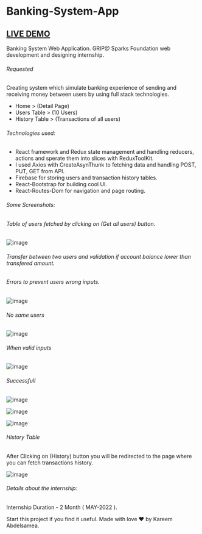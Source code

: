 # Banking-System-App

## [LIVE DEMO](https://bank-system-app.web.app/Home)

Banking System Web Application. GRIP@ Sparks Foundation web development and designing internship.

###### Requested 
Creating system which simulate banking experience of sending and receiving money between users by using full stack technologies.
- Home > (Detail Page) 
- Users Table > (10 Users)
- History Table > (Transactions of all users)


###### Technologies used:

- React framework and Redux state management and handling reducers, actions and sperate them into slices with ReduxToolKit.
- I used Axios with CreateAsynThunk to fetching data and handling POST, PUT, GET  from API.
- Firebase for storing users and transaction history tables.
- React-Bootstrap for building cool UI.
- React-Routes-Dom for navigation and page routing.


###### Some Screenshots:

###### Table of users fetched by clicking on (Get all users) button.

![image](https://user-images.githubusercontent.com/88718975/174403206-6085a682-818a-4fc5-a15a-93aff9401202.png)


###### Transfer between two users and validation if account balance lower than transfered amount.



###### Errors to prevent users wrong inputs.

![image](https://user-images.githubusercontent.com/88718975/174403564-d9ba707d-7c1c-4b01-bdb6-38a1400b166c.png)



###### No same users 

![image](https://user-images.githubusercontent.com/88718975/174403629-7e3f3c02-e709-49d0-8c9c-2e06d0fa1a13.png)



###### When valid inputs 

![image](https://user-images.githubusercontent.com/88718975/174403723-b613cf5c-d957-4e55-ba6c-6e39f2bc8ab7.png)


###### Successfull 

![image](https://user-images.githubusercontent.com/88718975/174403809-0160a1ee-b2e7-40df-8d11-81d2086fe484.png)



![image](https://user-images.githubusercontent.com/88718975/174403986-ba070252-25c0-43c3-a866-28eb108eba16.png)


![image](https://user-images.githubusercontent.com/88718975/174402967-98c655c4-9a2d-4bd1-b59e-a0708019066d.png)


###### History Table 

After Clicking on (History) button you will be redirected to the page where you can fetch transactions history.

![image](https://user-images.githubusercontent.com/88718975/174402980-252ad3f4-8f18-4663-a908-e772f85882bd.png)



###### Details about the internship: 

Internship Duration - 2 Month ( MAY-2022 ).

Start this project if you find it useful. 
Made with love ❤ by Kareem Abdelsamea. 



